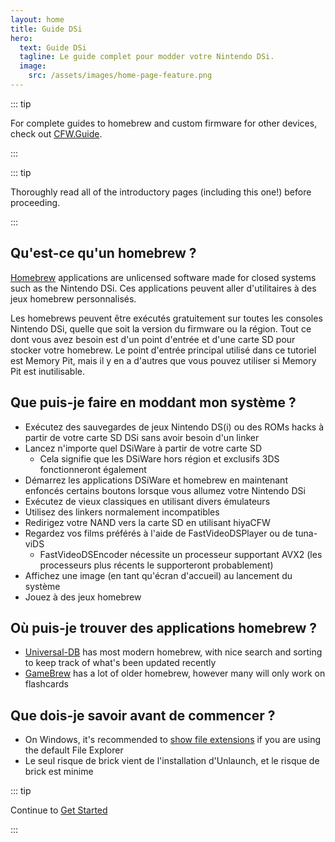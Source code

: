 ```yaml
---
layout: home
title: Guide DSi
hero:
  text: Guide DSi
  tagline: Le guide complet pour modder votre Nintendo DSi.
  image:
    src: /assets/images/home-page-feature.png
---
```


::: tip

For complete guides to homebrew and custom firmware for other devices, check out [CFW.Guide](https://cfw.guide/).

:::

::: tip

Thoroughly read all of the introductory pages (including this one!) before proceeding.

:::

## Qu'est-ce qu'un homebrew ?

[Homebrew](https://en.wikipedia.org/wiki/Homebrew_\(video_games\)) applications are unlicensed software made for closed systems such as the Nintendo DSi. Ces applications peuvent aller d'utilitaires à des jeux homebrew personnalisés.

Les homebrews peuvent être exécutés gratuitement sur toutes les consoles Nintendo DSi, quelle que soit la version du firmware ou la région. Tout ce dont vous avez besoin est d'un point d'entrée et d'une carte SD pour stocker votre homebrew. Le point d'entrée principal utilisé dans ce tutoriel est Memory Pit, mais il y en a d'autres que vous pouvez utiliser si Memory Pit est inutilisable.

## Que puis-je faire en moddant mon système ?

- Exécutez des sauvegardes de jeux Nintendo DS(i) ou des ROMs hacks à partir de votre carte SD DSi sans avoir besoin d'un linker
- Lancez n'importe quel DSiWare à partir de votre carte SD
  - Cela signifie que les DSiWare hors région et exclusifs 3DS fonctionneront également
- Démarrez les applications DSiWare et homebrew en maintenant enfoncés certains boutons lorsque vous allumez votre Nintendo DSi
- Exécutez de vieux classiques en utilisant divers émulateurs
- Utilisez des linkers normalement incompatibles
- Redirigez votre NAND vers la carte SD en utilisant hiyaCFW
- Regardez vos films préférés à l'aide de FastVideoDSPlayer ou de tuna-viDS
  - FastVideoDSEncoder nécessite un processeur supportant AVX2 (les processeurs plus récents le supporteront probablement)
- Affichez une image (en tant qu'écran d'accueil) au lancement du système
- Jouez à des jeux homebrew

## Où puis-je trouver des applications homebrew ?

- [Universal-DB](https://db.universal-team.net/ds) has most modern homebrew, with nice search and sorting to keep track of what's been updated recently
- [GameBrew](https://www.gamebrew.org/wiki/List_of_all_DS_homebrew) has a lot of older homebrew, however many will only work on flashcards

## Que dois-je savoir avant de commencer ?

- On Windows, it's recommended to [show file extensions](file-extensions-windows.html) if you are using the default File Explorer
- Le seul risque de brick vient de l'installation d'Unlaunch, et le risque de brick est minime

::: tip

Continue to [Get Started](get-started.html)

:::
